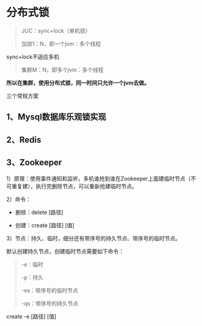 # 分布式锁

> JUC：sync+lock（单机锁）
>
> 加锁1：N，即一个jvm：多个线程

sync+lock不适应多机

> 集群M：N，即多个jvm：多个线程

**所以在集群，使用分布式锁，同一时间只允许一个jvm去做。**

三个常规方案

## 1、Mysql数据库乐观锁实现

## 2、Redis

## 3、Zookeeper

1）原理：使用事件通知和监听，多机谁抢到谁在Zookeeper上面建临时节点（不可重复建），执行完删除节点，可以重新抢建临时节点。

2）命令：

- 删除：delete [路径] 

- 创建：create [路径] [值]  

3）节点：持久、临时，细分还有带序号的持久节点、带序号的临时节点。

默认创建持久节点，创建临时节点需要如下命令：

> -e：临时
>
> -p：持久
>
> -es：带序号的临时节点
>
> -qs：带序号的持久节点

create -e [路径] [值]













